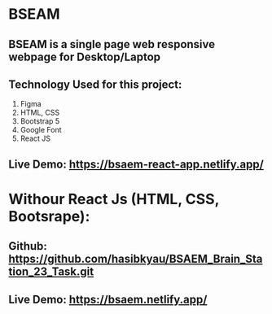 # BSEAM

## BSEAM is a single page web responsive webpage for Desktop/Laptop
## Technology Used for this project:
1. Figma
2. HTML, CSS
3. Bootstrap 5
4. Google Font
5. React JS

## Live Demo: https://bsaem-react-app.netlify.app/

# Withour React Js (HTML, CSS, Bootsrape):
## Github: https://github.com/hasibkyau/BSAEM_Brain_Station_23_Task.git
## Live Demo: https://bsaem.netlify.app/
